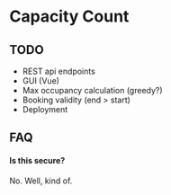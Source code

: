 # Capacity Count

## TODO

* REST api endpoints
* GUI (Vue)
* Max occupancy calculation (greedy?)
* Booking validity (end > start)
* Deployment


## FAQ

#### Is this secure?
No. Well, kind of.